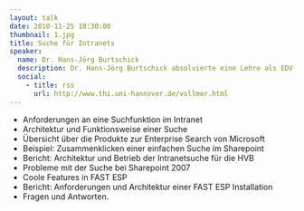 ```yaml
---
layout: talk
date: 2010-11-25 18:30:00
thumbnail: 1.jpg
title: Suche für Intranets
speaker:
  name: Dr. Hans-Jörg Burtschick
  description: Dr. Hans-Jörg Burtschick absolvierte eine Lehre als EDV-Kaufmann und studierte Informatik an der TU Berlin, wo er bis 1989 als wissenschaftlicher Mitarbeiter tätig war. Nach seiner Promotion auf dem Gebiet der Theoretischen Informatik begann er 1997 eine Tätigkeit bei einem IT-Dienstleister im Bankenbereich. Dort ist er seit 2000 zuständig für das Thema Intranetsuche.
  social:
    - title: rss
      url: http://www.thi.uni-hannover.de/vollmer.html
---
```

- Anforderungen an eine Suchfunktion im Intranet
- Architektur und Funktionsweise einer Suche
- Übersicht über die Produkte zur Enterprise Search von Microsoft
- Beispiel: Zusammenklicken einer einfachen Suche im Sharepoint
- Bericht: Architektur und Betrieb der Intranetsuche für die HVB
- Probleme mit der Suche bei Sharepoint 2007
- Coole Features in FAST ESP
- Bericht: Anforderungen und Architektur einer FAST ESP Installation
- Fragen und Antworten.